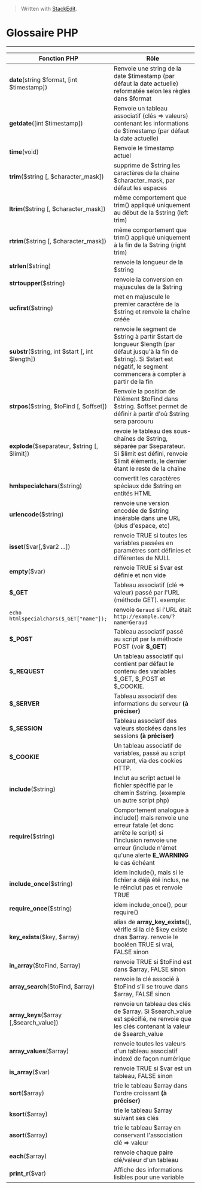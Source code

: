 ﻿> Written with [StackEdit](https://stackedit.io/).

Glossaire PHP
=============


----------

| Fonction PHP | Rôle                           |
|--------------|--------------------------------|
|**date**(string \$format, [int \$timestamp])  |  Renvoie une string de la date \$timestamp (par défaut la date actuelle) reformatée selon les règles dans \$format|
|**getdate**([int \$timestamp])| Renvoie un tableau associatif (clés => valeurs) contenant les informations de \$timestamp (par défaut la date actuelle)|
|**time**(void)|Renvoie le timestamp actuel|
| **trim**(\$string [, \$character_mask]) | supprime de \$string les caractères de la chaine \$character_mask, par défaut les espaces |
| **ltrim**(\$string [, \$character_mask]) | même comportement que trim() appliqué uniquement au début de la \$string (left trim)|
|**rtrim**(\$string [, \$character_mask]) | même comportement que trim() appliqué uniquement à la fin de la \$string (right trim)|
|**strlen**($string)| renvoie la longueur de la \$string|
|**strtoupper**($string) | renvoie la conversion en majuscules de la \$string|
|**ucfirst**(\$string)| met en majuscule le premier caractère de la $string et renvoie la chaîne créée|
|**substr**(\$string, int \$start [, int \$length])| renvoie le segment de \$string à partir \$start de longueur \$length (par défaut jusqu'à la fin de \$string). Si \$start est négatif, le segment commencera à compter à partir de la fin|
|**strpos**(\$string, \$toFind [, \$offset])| Renvoie la position de l'élément \$toFind dans \$string. \$offset permet de définir à partir d'où \$string sera parcouru|
|**explode**(\$separateur, \$string [, $limit])| revoie le tableau des sous-chaînes de \$string, séparée par \$separateur. Si \$limit est défini, renvoie \$limit éléments, le dernier étant le reste de la chaîne|
|**hmlspecialchars**(\$string)|convertit les caractères spéciaux dde \$string en entités HTML|
|**urlencode**(\$string)| renvoie une version encodée de \$string insérable dans une URL (plus d'espace, etc)|
|**isset**(\$var[,\$var2 ...])|renvoie TRUE si toutes les variables passées en paramètres sont définies et différentes de NULL|
|**empty**(\$var)| renvoie TRUE si \$var est définie et non vide|
|**\$_GET**|Tableau associatif (clé => valeur) passé par l'URL (méthode GET). exemple:|
|`echo htmlspecialchars($_GET["name"]);`|renvoie `Geraud` si l'URL était `http://example.com/?name=Geraud`|
|**\$_POST**|Tableau associatif passé au script par la méthode POST (voir **\$_GET**)|
|**\$_REQUEST**|Un tableau associatif qui contient par défaut le contenu des variables \$_GET, \$_POST et \$_COOKIE. |
|**\$_SERVER**|Tableau associatif des informations du serveur **(à préciser)**|
|**\$_SESSION**|Tableau associatif des valeurs stockées dans les sessions **(à préciser)**|
|**\$_COOKIE**|Un tableau associatif de variables, passé au script courant, via des cookies HTTP. |
|**include**(\$string)|Inclut au script actuel le fichier spécifié par le chemin \$string. (exemple un autre script php)|
|**require**(\$string)|Comportement analogue à include() mais renvoie une erreur fatale (et donc arrête le script) si l'inclusion renvoie une erreur (include n'émet qu'une alerte **E_WARNING** le cas échéant|
|**include_once**(\$string)|idem include(), mais si le fichier a déjà été inclus, ne le réinclut pas et renvoie TRUE|
|**require_once**(\$string)|idem include_once(), pour require()|
|**key_exists**(\$key, \$array)|alias de **array_key_exists**(), vérifie si la clé \$key existe dnas \$array. renvoie le booléen TRUE si vrai, FALSE sinon|
|**in_array**(\$toFind, \$array)| renvoie TRUE si \$toFind est dans \$array, FALSE sinon|
|**array_search**(\$toFind, \$array)|renvoie la clé associé à \$toFind s'il se trouve dans \$array, FALSE sinon|
|**array_keys**(\$array [,\$search_value])|renvoie un tableau des clés de \$array. Si \$search_value est spécifié, ne renvoie que les clés contenant la valeur de \$search_value|
|**array_values**(\$array)|renvoie toutes les valeurs d'un tableau associatif indexé de façon numérique|
|**is_array**(\$var)|renvoie TRUE si \$var est un tableau, FALSE sinon|
|**sort**(\$array)|trie le tableau \$array dans l'ordre croissant **(à préciser)**|
|**ksort**(\$array)|trie le tableau \$array suivant ses clés|
|**asort**(\$array)|trie le tableau \$array en conservant l'association clé => valeur|
|**each**(\$array)|renvoie chaque paire clé/valeur d'un tableau|
|**print_r**(\$var)|Affiche des informations lisibles pour une variable|